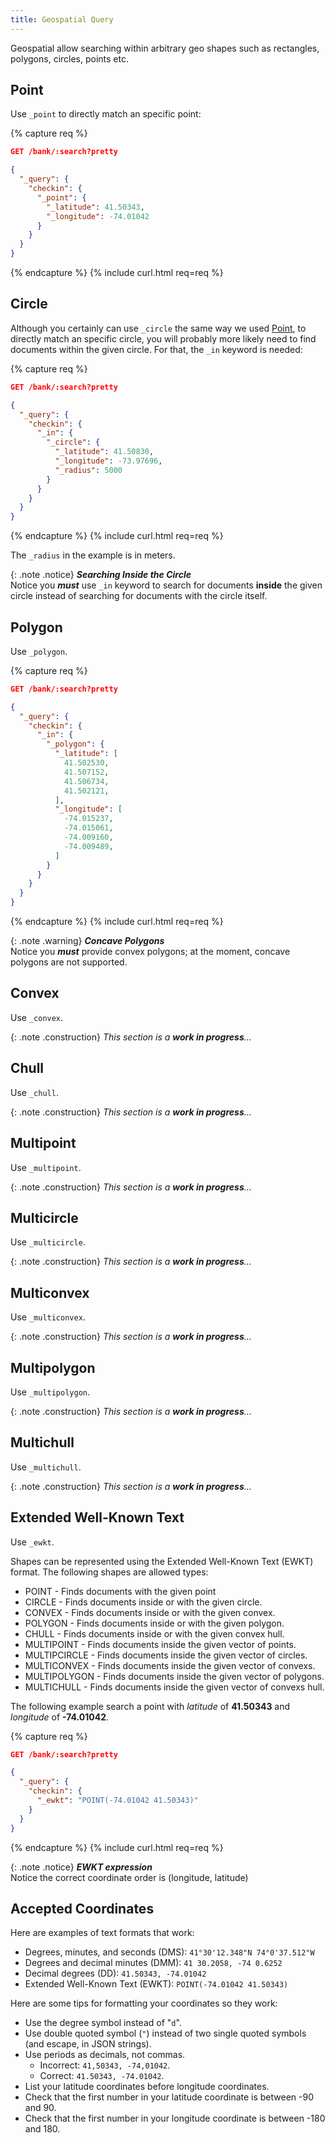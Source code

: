 ```yaml
---
title: Geospatial Query
---
```


Geospatial allow searching within arbitrary geo shapes such as rectangles,
polygons, circles, points etc.


## Point

Use `_point` to directly match an specific point:

{% capture req %}

```json
GET /bank/:search?pretty

{
  "_query": {
    "checkin": {
      "_point": {
        "_latitude": 41.50343,
        "_longitude": -74.01042
      }
    }
  }
}
```
{% endcapture %}
{% include curl.html req=req %}


## Circle

Although you certainly can use `_circle` the same way we used [Point](#point),
to directly match an specific circle, you will probably more likely need to find
documents within the given circle. For that, the `_in` keyword is needed:

{% capture req %}

```json
GET /bank/:search?pretty

{
  "_query": {
    "checkin": {
      "_in": {
        "_circle": {
          "_latitude": 41.50830,
          "_longitude": -73.97696,
          "_radius": 5000
        }
      }
    }
  }
}
```
{% endcapture %}
{% include curl.html req=req %}

The `_radius` in the example is in meters.

{: .note .notice}
_**Searching Inside the Circle**_<br>
Notice you _**must**_ use `_in` keyword to search for documents **inside** the
given circle instead of searching for documents with the circle itself.


## Polygon

Use `_polygon`.

{% capture req %}

```json
GET /bank/:search?pretty

{
  "_query": {
    "checkin": {
      "_in": {
        "_polygon": {
          "_latitude": [
            41.502530,
            41.507152,
            41.506734,
            41.502121,
          ],
          "_longitude": [
            -74.015237,
            -74.015061,
            -74.009160,
            -74.009489,
          ]
        }
      }
    }
  }
}
```
{% endcapture %}
{% include curl.html req=req %}

{: .note .warning}
_**Concave Polygons**_<br>
Notice you _**must**_ provide convex polygons; at the moment, concave polygons
are not supported.


## Convex

Use `_convex`.

{: .note .construction}
_This section is a **work in progress**..._


## Chull

Use `_chull`.

{: .note .construction}
_This section is a **work in progress**..._


## Multipoint

Use `_multipoint`.

{: .note .construction}
_This section is a **work in progress**..._


## Multicircle

Use `_multicircle`.

{: .note .construction}
_This section is a **work in progress**..._


## Multiconvex

Use `_multiconvex`.

{: .note .construction}
_This section is a **work in progress**..._


## Multipolygon

Use `_multipolygon`.

{: .note .construction}
_This section is a **work in progress**..._


## Multichull

Use `_multichull`.

{: .note .construction}
_This section is a **work in progress**..._


## Extended Well-Known Text

Use `_ewkt`.

Shapes can be represented using the Extended Well-Known Text (EWKT) format.
The following shapes are allowed types:

* POINT         - Finds documents with the given point
* CIRCLE        - Finds documents inside or with the given circle.
* CONVEX        - Finds documents inside or with the given convex.
* POLYGON       - Finds documents inside or with the given polygon.
* CHULL         - Finds documents inside or with the given convex hull.
* MULTIPOINT    - Finds documents inside the given vector of points.
* MULTIPCIRCLE  - Finds documents inside the given vector of circles.
* MULTICONVEX   - Finds documents inside the given vector of convexs.
* MULTIPOLYGON  - Finds documents inside the given vector of polygons.
* MULTICHULL    - Finds documents inside the given vector of convexs hull.

The following example search a point with _latitude_ of **41.50343** and
_longitude_ of **-74.01042**.

{% capture req %}

```json
GET /bank/:search?pretty

{
  "_query": {
    "checkin": {
      "_ewkt": "POINT(-74.01042 41.50343)"
    }
  }
}
```
{% endcapture %}
{% include curl.html req=req %}

{: .note .notice}
**_EWKT expression_**<br>
Notice the correct coordinate order is (longitude, latitude)


## Accepted Coordinates

Here are examples of text formats that work:

* Degrees, minutes, and seconds (DMS): `41°30'12.348"N 74°0'37.512"W`
* Degrees and decimal minutes (DMM): `41 30.2058, -74 0.6252`
* Decimal degrees (DD): `41.50343, -74.01042`
* Extended Well-Known Text (EWKT): `POINT(-74.01042 41.50343)`

Here are some tips for formatting your coordinates so they work:

* Use the degree symbol instead of "`d`".
* Use double quoted symbol (`"`) instead of two single quoted symbols
  (and escape, in JSON strings).
* Use periods as decimals, not commas.
  - Incorrect: `41,50343, -74,01042`.
  - Correct: `41.50343, -74.01042`.
* List your latitude coordinates before longitude coordinates.
* Check that the first number in your latitude coordinate is between -90 and 90.
* Check that the first number in your longitude coordinate is between -180 and 180.
